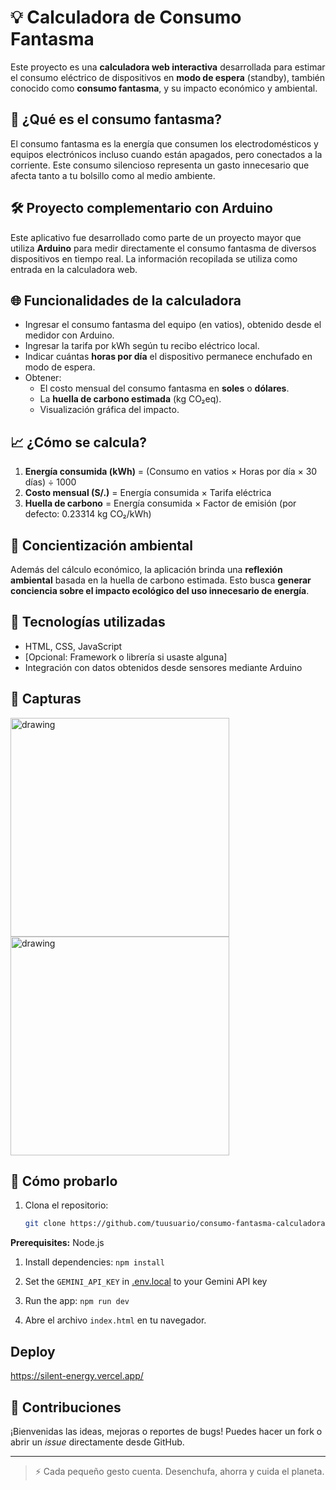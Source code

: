 
# 💡 Calculadora de Consumo Fantasma

Este proyecto es una **calculadora web interactiva** desarrollada para estimar el consumo eléctrico de dispositivos en **modo de espera** (standby), también conocido como **consumo fantasma**, y su impacto económico y ambiental.

## 🧠 ¿Qué es el consumo fantasma?

El consumo fantasma es la energía que consumen los electrodomésticos y equipos electrónicos incluso cuando están apagados, pero conectados a la corriente. Este consumo silencioso representa un gasto innecesario que afecta tanto a tu bolsillo como al medio ambiente.

## 🛠 Proyecto complementario con Arduino

Este aplicativo fue desarrollado como parte de un proyecto mayor que utiliza **Arduino** para medir directamente el consumo fantasma de diversos dispositivos en tiempo real. La información recopilada se utiliza como entrada en la calculadora web.

## 🌐 Funcionalidades de la calculadora

- Ingresar el consumo fantasma del equipo (en vatios), obtenido desde el medidor con Arduino.
- Ingresar la tarifa por kWh según tu recibo eléctrico local.
- Indicar cuántas **horas por día** el dispositivo permanece enchufado en modo de espera.
- Obtener:
  - El costo mensual del consumo fantasma en **soles** o **dólares**.
  - La **huella de carbono estimada** (kg CO₂eq).
  - Visualización gráfica del impacto.

## 📈 ¿Cómo se calcula?

1. **Energía consumida (kWh)** = (Consumo en vatios × Horas por día × 30 días) ÷ 1000  
2. **Costo mensual (S/.)** = Energía consumida × Tarifa eléctrica  
3. **Huella de carbono** = Energía consumida × Factor de emisión (por defecto: 0.23314 kg CO₂/kWh)

## 🌱 Concientización ambiental

Además del cálculo económico, la aplicación brinda una **reflexión ambiental** basada en la huella de carbono estimada. Esto busca **generar conciencia sobre el impacto ecológico del uso innecesario de energía**.

## 🚀 Tecnologías utilizadas

- HTML, CSS, JavaScript
- [Opcional: Framework o librería si usaste alguna]
- Integración con datos obtenidos desde sensores mediante Arduino

## 📸 Capturas
<img src="https://github.com/user-attachments/assets/cdc2c450-3076-4ba3-bf64-da64ec70f369" alt="drawing" width="350"/>
<img src="https://github.com/user-attachments/assets/e27255c6-224f-4e5d-9e2d-847efc594fe4" alt="drawing" width="350"/>

## 🧪 Cómo probarlo

1. Clona el repositorio:
   ```bash
   git clone https://github.com/tuusuario/consumo-fantasma-calculadora.git
   ```

**Prerequisites:**  Node.js


1. Install dependencies:
   `npm install`
2. Set the `GEMINI_API_KEY` in [.env.local](.env.local) to your Gemini API key
3. Run the app:
   `npm run dev`


4. Abre el archivo `index.html` en tu navegador.

## Deploy
https://silent-energy.vercel.app/

## 🤝 Contribuciones

¡Bienvenidas las ideas, mejoras o reportes de bugs! Puedes hacer un fork o abrir un *issue* directamente desde GitHub.

---

> ⚡ Cada pequeño gesto cuenta. Desenchufa, ahorra y cuida el planeta.

